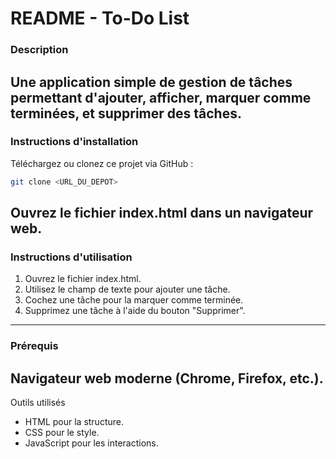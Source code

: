 # README - To-Do List

### Description
Une application simple de gestion de tâches permettant d'ajouter, afficher, marquer comme terminées, et supprimer des tâches.
---
### Instructions d'installation
Téléchargez ou clonez ce projet via GitHub :
```bash
git clone <URL_DU_DEPOT>
```
Ouvrez le fichier index.html dans un navigateur web.
---
### Instructions d'utilisation
1. Ouvrez le fichier index.html.
2. Utilisez le champ de texte pour ajouter une tâche.
3. Cochez une tâche pour la marquer comme terminée.
1. Supprimez une tâche à l'aide du bouton "Supprimer".
---
### Prérequis
Navigateur web moderne (Chrome, Firefox, etc.).
---
Outils utilisés
- HTML pour la structure.
- CSS pour le style.
- JavaScript pour les interactions.
